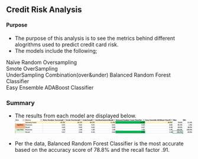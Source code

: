 ## Credit Risk Analysis

#### Purpose

- The purpose of this analysis is to see the metrics behind different alogrithms used to predict credit card risk.
-  The models include the following;

Naïve Random Oversampling	
Smote OverSampling	
UnderSampling
Combination(over&under)
Balanced Random Forest Classifier	 
Easy Ensemble ADABoost Classifier

### Summary

- The results from each model are displayed below. 
![](images/summary.png) 

- Per the data, Balanced Random Forest Classifier is the most accurate based on the accuracy score of 78.8% and the recall factor .91. 